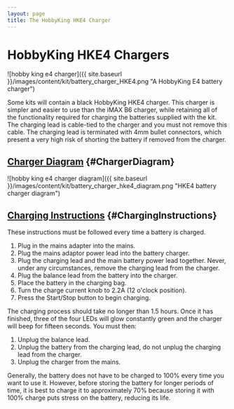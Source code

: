 ```yaml
---
layout: page
title: The HobbyKing HKE4 Charger
---
```


HobbyKing HKE4 Chargers
=======================

![hobby king e4 charger]({{ site.baseurl }}/images/content/kit/battery_charger_HKE4.png "A HobbyKing E4 battery charger")

Some kits will contain a black HobbyKing HKE4 charger.
This charger is simpler and easier to use than the iMAX B6 charger,
 while retaining all of the functionality required for charging the batteries supplied with the kit.
The charging lead is cable-tied to the charger and you must not remove this cable.
The charging lead is terminated with 4mm bullet connectors, which present a very high risk of shorting the battery if removed from the charger.

[Charger Diagram](#ChargerDiagram) {#ChargerDiagram}
------------------

![hobby king e4 charger diagram]({{ site.baseurl }}/images/content/kit/battery_charger_hke4_diagram.png "HKE4 battery charger diagram")

[Charging Instructions](#ChargingInstructions) {#ChargingInstructions}
------------------

These instructions must be followed every time a battery is charged.

1.   Plug in the mains adapter into the mains.
1.   Plug the mains adaptor power lead into the battery charger.
1.   Plug the charging lead and the main battery power lead together.
     Never, under any circumstances, remove the charging lead from the charger.
1.   Plug the balance lead from the battery into the charger.
1.   Place the battery in the charging bag.
1.   Turn the charge current knob to 2.2A (12 o'clock position).
1.   Press the Start/Stop button to begin charging.

The charging process should take no longer than 1.5 hours.
Once it has finished, three of the four LEDs will glow constantly green and the charger will beep for fifteen seconds.
You must then:

1.   Unplug the balance lead.
1.   Unplug the battery from the charging lead, do not unplug the charging lead from the charger.
1.   Unplug the charger from the mains.

Generally, the battery does not have to be charged to 100% every time you want
to use it. However, before storing the battery for longer periods of time, it
is best to charge it to approximately 70% because storing it with 100% charge
puts stress on the battery, reducing its life.
